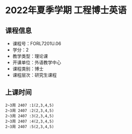 # 2022年夏季学期 工程博士英语 






## 课程信息

- 课程号：FORL7201U.06
- 学分：2
- 教学类型：理论课
- 开课单位：外语教学中心
- 课程类别：博士
- 课程层次：研究生课程

## 上课时间

```
2~3周 2407 :1(2,3,4,5)
2~3周 2407 :2(2,3,4,5)
2~3周 2407 :3(2,3,4,5)
2~3周 2407 :4(2,3,4,5)
2~3周 2407 :5(2,3,4,5)
```

